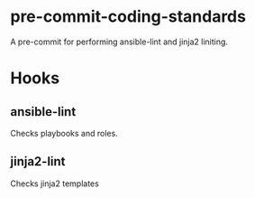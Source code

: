 # pre-commit-coding-standards
A pre-commit for performing ansible-lint and jinja2 liniting.

# Hooks
## ansible-lint
Checks playbooks and roles.

## jinja2-lint
Checks jinja2 templates
